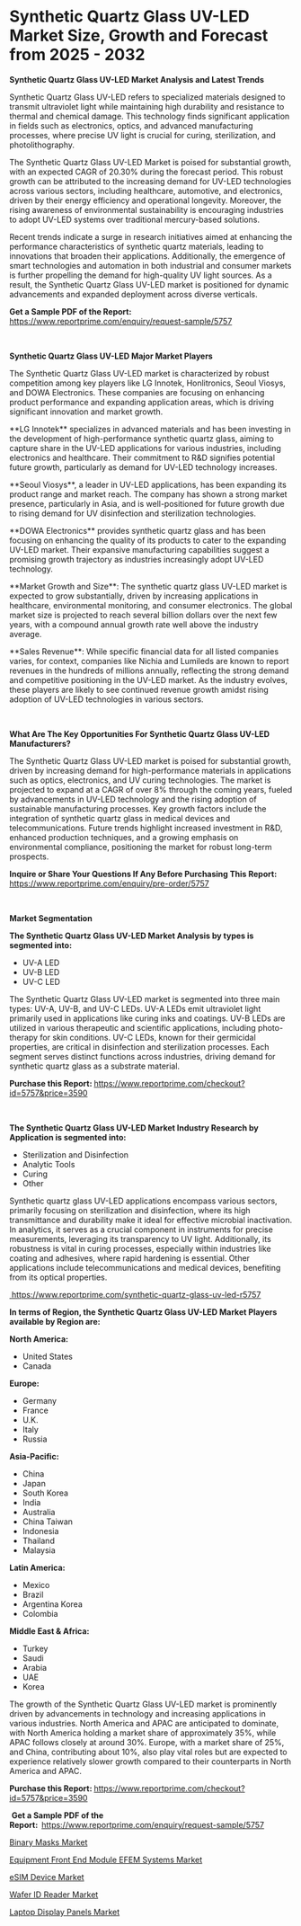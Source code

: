 <p><h1>Synthetic Quartz Glass UV-LED Market Size, Growth and Forecast from 2025 - 2032</h1></p><p><strong>Synthetic Quartz Glass UV-LED Market Analysis and Latest Trends</strong></p>
<p><p>Synthetic Quartz Glass UV-LED refers to specialized materials designed to transmit ultraviolet light while maintaining high durability and resistance to thermal and chemical damage. This technology finds significant application in fields such as electronics, optics, and advanced manufacturing processes, where precise UV light is crucial for curing, sterilization, and photolithography.</p><p>The Synthetic Quartz Glass UV-LED Market is poised for substantial growth, with an expected CAGR of 20.30% during the forecast period. This robust growth can be attributed to the increasing demand for UV-LED technologies across various sectors, including healthcare, automotive, and electronics, driven by their energy efficiency and operational longevity. Moreover, the rising awareness of environmental sustainability is encouraging industries to adopt UV-LED systems over traditional mercury-based solutions.</p><p>Recent trends indicate a surge in research initiatives aimed at enhancing the performance characteristics of synthetic quartz materials, leading to innovations that broaden their applications. Additionally, the emergence of smart technologies and automation in both industrial and consumer markets is further propelling the demand for high-quality UV light sources. As a result, the Synthetic Quartz Glass UV-LED market is positioned for dynamic advancements and expanded deployment across diverse verticals.</p></p>
<p><strong>Get a Sample PDF of the Report:&nbsp;</strong> <a href="https://www.reportprime.com/enquiry/request-sample/5757?utm_campaign=1868&utm_medium=2&utm_source=Github&utm_content=ia&utm_term=19032025&utm_id=synthetic-quartz-glass-uv-led">https://www.reportprime.com/enquiry/request-sample/5757</a></p>
<p>&nbsp;</p>
<p><strong>Synthetic Quartz Glass UV-LED Major Market Players</strong></p>
<p><p>The Synthetic Quartz Glass UV-LED market is characterized by robust competition among key players like LG Innotek, Honlitronics, Seoul Viosys, and DOWA Electronics. These companies are focusing on enhancing product performance and expanding application areas, which is driving significant innovation and market growth.</p><p>**LG Innotek** specializes in advanced materials and has been investing in the development of high-performance synthetic quartz glass, aiming to capture share in the UV-LED applications for various industries, including electronics and healthcare. Their commitment to R&D signifies potential future growth, particularly as demand for UV-LED technology increases.</p><p>**Seoul Viosys**, a leader in UV-LED applications, has been expanding its product range and market reach. The company has shown a strong market presence, particularly in Asia, and is well-positioned for future growth due to rising demand for UV disinfection and sterilization technologies.</p><p>**DOWA Electronics** provides synthetic quartz glass and has been focusing on enhancing the quality of its products to cater to the expanding UV-LED market. Their expansive manufacturing capabilities suggest a promising growth trajectory as industries increasingly adopt UV-LED technology.</p><p>**Market Growth and Size**: The synthetic quartz glass UV-LED market is expected to grow substantially, driven by increasing applications in healthcare, environmental monitoring, and consumer electronics. The global market size is projected to reach several billion dollars over the next few years, with a compound annual growth rate well above the industry average.</p><p>**Sales Revenue**: While specific financial data for all listed companies varies, for context, companies like Nichia and Lumileds are known to report revenues in the hundreds of millions annually, reflecting the strong demand and competitive positioning in the UV-LED market. As the industry evolves, these players are likely to see continued revenue growth amidst rising adoption of UV-LED technologies in various sectors.</p></p>
<p>&nbsp;</p>
<p><strong>What Are The Key Opportunities For Synthetic Quartz Glass UV-LED Manufacturers?</strong></p>
<p><p>The Synthetic Quartz Glass UV-LED market is poised for substantial growth, driven by increasing demand for high-performance materials in applications such as optics, electronics, and UV curing technologies. The market is projected to expand at a CAGR of over 8% through the coming years, fueled by advancements in UV-LED technology and the rising adoption of sustainable manufacturing processes. Key growth factors include the integration of synthetic quartz glass in medical devices and telecommunications. Future trends highlight increased investment in R&D, enhanced production techniques, and a growing emphasis on environmental compliance, positioning the market for robust long-term prospects.</p></p>
<p><strong>Inquire or Share Your Questions If Any Before Purchasing This Report:</strong> <a href="https://www.reportprime.com/enquiry/pre-order/5757?utm_campaign=1868&utm_medium=2&utm_source=Github&utm_content=ia&utm_term=19032025&utm_id=synthetic-quartz-glass-uv-led">https://www.reportprime.com/enquiry/pre-order/5757</a></p>
<p>&nbsp;</p>
<p><strong>Market Segmentation</strong></p>
<p><strong>The Synthetic Quartz Glass UV-LED Market Analysis by types is segmented into:</strong></p>
<p><ul><li>UV-A LED</li><li>UV-B LED</li><li>UV-C LED</li></ul></p>
<p><p>The Synthetic Quartz Glass UV-LED market is segmented into three main types: UV-A, UV-B, and UV-C LEDs. UV-A LEDs emit ultraviolet light primarily used in applications like curing inks and coatings. UV-B LEDs are utilized in various therapeutic and scientific applications, including photo-therapy for skin conditions. UV-C LEDs, known for their germicidal properties, are critical in disinfection and sterilization processes. Each segment serves distinct functions across industries, driving demand for synthetic quartz glass as a substrate material.</p></p>
<p><strong>Purchase this Report:&nbsp;</strong><a href="https://www.reportprime.com/checkout?id=5757&price=3590&utm_campaign=1868&utm_medium=2&utm_source=Github&utm_content=ia&utm_term=19032025&utm_id=synthetic-quartz-glass-uv-led">https://www.reportprime.com/checkout?id=5757&price=3590</a></p>
<p>&nbsp;</p>
<p><strong>The Synthetic Quartz Glass UV-LED Market Industry Research by Application is segmented into:</strong></p>
<p><ul><li>Sterilization and Disinfection</li><li>Analytic Tools</li><li>Curing</li><li>Other</li></ul></p>
<p><p>Synthetic quartz glass UV-LED applications encompass various sectors, primarily focusing on sterilization and disinfection, where its high transmittance and durability make it ideal for effective microbial inactivation. In analytics, it serves as a crucial component in instruments for precise measurements, leveraging its transparency to UV light. Additionally, its robustness is vital in curing processes, especially within industries like coating and adhesives, where rapid hardening is essential. Other applications include telecommunications and medical devices, benefiting from its optical properties.</p></p>
<p><a href="https://www.reportprime.com/synthetic-quartz-glass-uv-led-r5757?utm_campaign=1868&utm_medium=2&utm_source=Github&utm_content=ia&utm_term=19032025&utm_id=synthetic-quartz-glass-uv-led">&nbsp;https://www.reportprime.com/synthetic-quartz-glass-uv-led-r5757</a></p>
<p><strong>In terms of Region, the Synthetic Quartz Glass UV-LED Market Players available by Region are:</strong></p>
<p>
    <p> <strong> North America: </strong>
        <ul>
            <li>United States</li>
            <li>Canada</li>
        </ul>
        </p> 
    <p> <strong> Europe: </strong>
        <ul>
            <li>Germany</li>
            <li>France</li>
            <li>U.K.</li>
            <li>Italy</li>
            <li>Russia</li>
        </ul>
        </p> 
    <p> <strong> Asia-Pacific: </strong>
        <ul>
            <li>China</li>
            <li>Japan</li>
            <li>South Korea</li>
            <li>India</li>
            <li>Australia</li>
            <li>China Taiwan</li>
            <li>Indonesia</li>
            <li>Thailand</li>
            <li>Malaysia</li>
        </ul>
        </p> 
    <p> <strong> Latin America: </strong>
        <ul>
            <li>Mexico</li>
            <li>Brazil</li>
            <li>Argentina Korea</li>
            <li>Colombia</li>
        </ul>
        </p> 
    <p> <strong> Middle East & Africa: </strong>
        <ul>
            <li>Turkey</li>
            <li>Saudi</li>
            <li>Arabia</li>
            <li>UAE</li>
            <li>Korea</li>
        </ul>
    </p>
    </p>
<p><p>The growth of the Synthetic Quartz Glass UV-LED market is prominently driven by advancements in technology and increasing applications in various industries. North America and APAC are anticipated to dominate, with North America holding a market share of approximately 35%, while APAC follows closely at around 30%. Europe, with a market share of 25%, and China, contributing about 10%, also play vital roles but are expected to experience relatively slower growth compared to their counterparts in North America and APAC.</p></p>
<p><strong>Purchase this Report: </strong><a href="https://www.reportprime.com/checkout?id=5757&price=3590&utm_campaign=1868&utm_medium=2&utm_source=Github&utm_content=ia&utm_term=19032025&utm_id=synthetic-quartz-glass-uv-led">https://www.reportprime.com/checkout?id=5757&price=3590</a></p>
<p>&nbsp;<strong>Get a Sample PDF of the Report:&nbsp;&nbsp;</strong><a href="https://www.reportprime.com/enquiry/request-sample/5757?utm_campaign=1868&utm_medium=2&utm_source=Github&utm_content=ia&utm_term=19032025&utm_id=synthetic-quartz-glass-uv-led">https://www.reportprime.com/enquiry/request-sample/5757</a></p>
<p><strong></strong></p>
<p><p><a href="https://github.com/foustzelmsdv/Market-Research-Report-List-1/blob/main/binary-masks-market.md?utm_campaign=1868&utm_medium=2&utm_source=Github&utm_content=ia&utm_term=19032025&utm_id=synthetic-quartz-glass-uv-led">Binary Masks Market</a></p><p><a href="https://github.com/suebabuhai/Market-Research-Report-List-1/blob/main/equipment-front-end-module-efem-systems-market.md?utm_campaign=1868&utm_medium=2&utm_source=Github&utm_content=ia&utm_term=19032025&utm_id=synthetic-quartz-glass-uv-led">Equipment Front End Module EFEM Systems Market</a></p><p><a href="https://github.com/papnider/Market-Research-Report-List-1/blob/main/esim-device-market.md?utm_campaign=1868&utm_medium=2&utm_source=Github&utm_content=ia&utm_term=19032025&utm_id=synthetic-quartz-glass-uv-led">eSIM Device Market</a></p><p><a href="https://github.com/dagnewopus/Market-Research-Report-List-1/blob/main/wafer-id-reader-market.md?utm_campaign=1868&utm_medium=2&utm_source=Github&utm_content=ia&utm_term=19032025&utm_id=synthetic-quartz-glass-uv-led">Wafer ID Reader Market</a></p><p><a href="https://github.com/nyanikumchu/Market-Research-Report-List-1/blob/main/laptop-display-panels-market.md?utm_campaign=1868&utm_medium=2&utm_source=Github&utm_content=ia&utm_term=19032025&utm_id=synthetic-quartz-glass-uv-led">Laptop Display Panels Market</a></p></p>